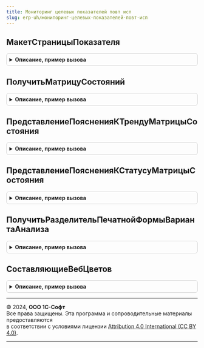 ```yaml
---
title: Мониторинг целевых показателей повт исп
slug: erp-uh/мониторинг-целевых-показателей-повт-исп
---
```



## МакетСтраницыПоказателя
<details style="margin: 1em 0; padding: 0.5em; border: 1px solid #ccc; border-radius: 6px;">

<summary style="font-weight: bold; cursor: pointer;">Описание, пример вызова</summary>

```bsl

// Возвращает макет электронной формы анализа показателя
//
// Возвращаемое значение:
//  ТабличныйДокумент - макет табличного документа.
//
Функция МакетСтраницыПоказателя() Экспорт
```

Пример вызова
```bsl
Результат = МониторингЦелевыхПоказателейПовтИсп.МакетСтраницыПоказателя() 
```
</details>

## ПолучитьМатрицуСостояний
<details style="margin: 1em 0; padding: 0.5em; border: 1px solid #ccc; border-radius: 6px;">

<summary style="font-weight: bold; cursor: pointer;">Описание, пример вызова</summary>

```bsl

// Возвращает макет электронной формы анализа показателя
//
// Возвращаемое значение:
//  ТабличныйДокумент - макет табличного документа.
//
Функция ПолучитьМатрицуСостояний() Экспорт
```

Пример вызова
```bsl
Результат = МониторингЦелевыхПоказателейПовтИсп.ПолучитьМатрицуСостояний() 
```
</details>

## ПредставлениеПоясненияКТрендуМатрицыСостояния
<details style="margin: 1em 0; padding: 0.5em; border: 1px solid #ccc; border-radius: 6px;">

<summary style="font-weight: bold; cursor: pointer;">Описание, пример вызова</summary>

```bsl

// Возвращает строковое представление пояснения к тренду на языке текущего пользователя.
//
// Параметры:
//  ПояснениеКТренду - Строка - Строка пояснения к тренду из макета матрицы состояний.
//
// Возвращаемое значение:
//  Строка - Строка пояснения к тренду на языке текущего пользователя.
//
Функция ПредставлениеПоясненияКТрендуМатрицыСостояния(ПояснениеКТренду) Экспорт
```

Пример вызова
```bsl
Результат = МониторингЦелевыхПоказателейПовтИсп.ПредставлениеПоясненияКТрендуМатрицыСостояния(ПояснениеКТренду) 
```
</details>

## ПредставлениеПоясненияКСтатусуМатрицыСостояния
<details style="margin: 1em 0; padding: 0.5em; border: 1px solid #ccc; border-radius: 6px;">

<summary style="font-weight: bold; cursor: pointer;">Описание, пример вызова</summary>

```bsl

// Возвращает строковое представление пояснения к статусу на языке текущего пользователя.
//
// Параметры:
//  ПояснениеКСтатусу - Строка - Строка пояснения к статусу из макета матрицы состояний.
//
// Возвращаемое значение:
//  Строка - Строка пояснения к статусу на языке текущего пользователя.
//
Функция ПредставлениеПоясненияКСтатусуМатрицыСостояния(ПояснениеКСтатусу) Экспорт
```

Пример вызова
```bsl
Результат = МониторингЦелевыхПоказателейПовтИсп.ПредставлениеПоясненияКСтатусуМатрицыСостояния(ПояснениеКСтатусу) 
```
</details>

## ПолучитьРазделительПечатнойФормыВариантаАнализа
<details style="margin: 1em 0; padding: 0.5em; border: 1px solid #ccc; border-radius: 6px;">

<summary style="font-weight: bold; cursor: pointer;">Описание, пример вызова</summary>

```bsl

// Возвращает область "РазделительБлоков" макета электронной формы анализа показателя.
//
// Возвращаемое значение:
//  ТабличныйДокумент - макет области табличного документа документа, для разделения блоков информации.
//
Функция ПолучитьРазделительПечатнойФормыВариантаАнализа() Экспорт
```

Пример вызова
```bsl
Результат = МониторингЦелевыхПоказателейПовтИсп.ПолучитьРазделительПечатнойФормыВариантаАнализа() 
```
</details>

## СоставляющиеВебЦветов
<details style="margin: 1em 0; padding: 0.5em; border: 1px solid #ccc; border-radius: 6px;">

<summary style="font-weight: bold; cursor: pointer;">Описание, пример вызова</summary>

```bsl

// Возвращает таблицу соответствия web цветов и составляющих цветов - красного, зеленого, синего.
//
// Возвращаемое значение:
//  ТаблицаЗначений - таблица соответствия web цветов и составляющих цветов:
//   *ВебЦвет - WebЦвета - цвет.
//   *Красный - Число - Тон красного цвета по RGB.
//   *Зеленый - Число - Тон зеленого цвета по RGB.
//   *Синий   - Число - Тон синего цвета по RGB.
//
Функция СоставляющиеВебЦветов() Экспорт
```

Пример вызова
```bsl
Результат = МониторингЦелевыхПоказателейПовтИсп.СоставляющиеВебЦветов() 
```
</details>

---

© 2024, **ООО 1С-Софт**  
Все права защищены. Эта программа и сопроводительные материалы предоставляются  
в соответствии с условиями лицензии [Attribution 4.0 International (CC BY 4.0)](https://creativecommons.org/licenses/by/4.0/legalcode).

---

